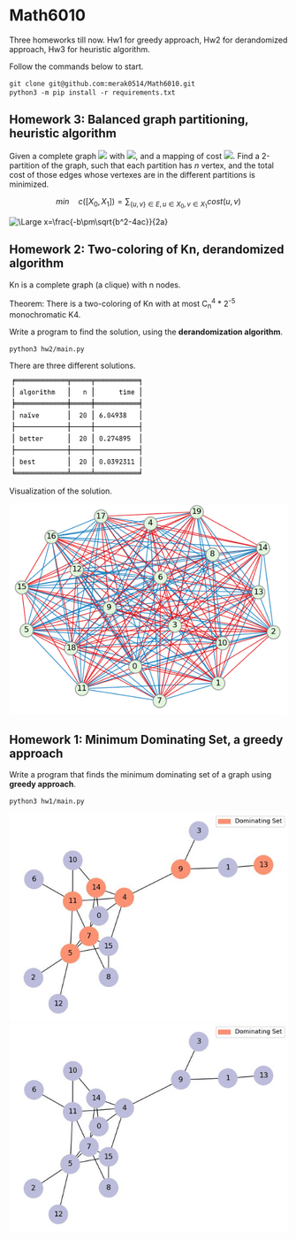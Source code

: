 # Math6010
Three homeworks till now. Hw1 for greedy approach, Hw2 for derandomized approach, Hw3 for heuristic algorithm.

Follow the commands below to start.
    
    git clone git@github.com:merak0514/Math6010.git
    python3 -m pip install -r requirements.txt

## Homework 3: Balanced graph partitioning, heuristic algorithm

Given a complete graph ![](z) with ![](https://latex.codecogs.com/svg.latex?|V|=2n), 
and a mapping of cost ![](https://latex.codecogs.com/svg.latex?C:V\times{V}\rightarrow\mathbb{R}). 
Find a 2-partition of the graph, such that each partition has $n$ vertex,
and the total cost of those edges whose vertexes
are in the different partitions is minimized.

$$min \quad c([X_0,X_1]) = \sum_{\{u,v\}\in E,u\in X_0,v\in X_1}cost(u,v)$$

![\Large x=\frac{-b\pm\sqrt{b^2-4ac}}{2a}](https://latex.codecogs.com/svg.latex?\Large&space;x=\frac{-b\pm\sqrt{b^2-4ac}}{2a}) 


## Homework 2: Two-coloring of Kn, derandomized algorithm

Kn is a complete graph (a clique) with n nodes. 

Theorem: There is a two-coloring of Kn with at most C<sub>n</sub><sup>4</sup> * 2<sup>-5</sup> monochromatic K4.

Write a program to find the solution, using the **derandomization algorithm**.

    python3 hw2/main.py

There are three different solutions.

![table.png](hw2/img/table.png)

Visualization of the solution.

![viz.png](hw2/img/visiualization.png)

## Homework 1: Minimum Dominating Set, a greedy approach

 Write a program that finds the minimum dominating set of a graph using **greedy approach**.

    python3 hw1/main.py

![result](hw1/img/result.jpg)
![gif](hw1/result.gif)


